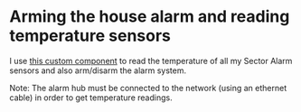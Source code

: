 # Arming the house alarm and reading temperature sensors

I use [this custom component](https://github.com/gjohansson-ST/sector) to read the temperature of all my Sector Alarm sensors and also arm/disarm the alarm system.

Note: The alarm hub must be connected to the network (using an ethernet cable) in order to get temperature readings.
